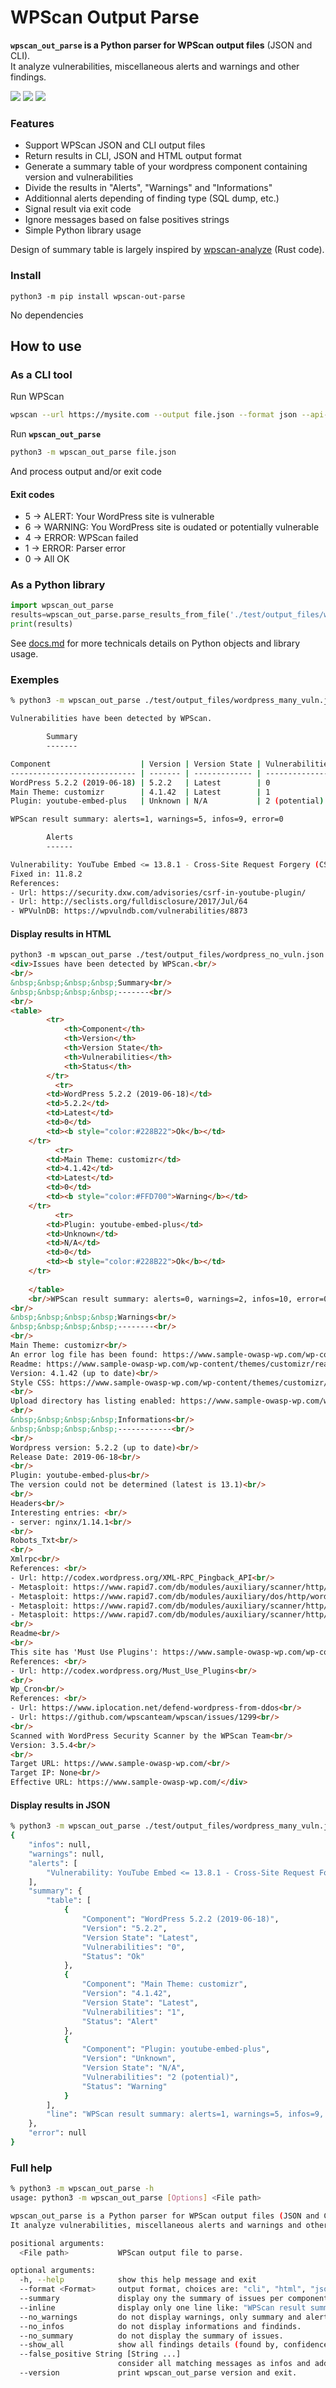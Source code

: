 # WPScan Output Parse

**`wpscan_out_parse` is a Python parser for WPScan output files** (JSON and CLI).  
It analyze vulnerabilities, miscellaneous alerts and warnings and other findings.  

<a href="https://github.com/tristanlatr/wpscan_out_parse/actions" target="_blank"><img src="https://github.com/tristanlatr/wpscan_out_parse/workflows/test/badge.svg"></a>
<a href="https://codecov.io/gh/tristanlatr/wpscan_out_parse" target="_blank"><img src="https://codecov.io/gh/tristanlatr/wpscan_out_parse/branch/master/graph/badge.svg"></a>
<a href="https://pypi.org/project/wpscan-out-parse/" target="_blank"><img src="https://badge.fury.io/py/wpscan-out-parse.svg"></a>

### Features
- Support WPScan JSON and CLI output files
- Return results in CLI, JSON and HTML output format
- Generate a summary table of your wordpress component containing version and vulnerabilities  
- Divide the results in "Alerts", "Warnings" and "Informations"
- Additionnal alerts depending of finding type (SQL dump, etc.)  
- Signal result via exit code
- Ignore messages based on false positives strings 
- Simple Python library usage

Design of summary table is largely inspired by [wpscan-analyze](https://github.com/lukaspustina/wpscan-analyze) (Rust code).  

### Install
```
python3 -m pip install wpscan-out-parse
```
No dependencies

## How to use

### As a CLI tool
Run WPScan
```bash
wpscan --url https://mysite.com --output file.json --format json --api-token YOUR_API_TOKEN
```

Run **`wpscan_out_parse`**  
```bash
python3 -m wpscan_out_parse file.json
```
And process output and/or exit code

#### Exit codes
- 5 -> ALERT: Your WordPress site is vulnerable
- 6 -> WARNING: You WordPress site is oudated or potentially vulnerable
- 4 -> ERROR: WPScan failed
- 1 -> ERROR: Parser error
- 0 -> All OK

### As a Python library
```python
import wpscan_out_parse
results=wpscan_out_parse.parse_results_from_file('./test/output_files/wordpress_many_vuln.json')
print(results)
```

See [docs.md](https://github.com/tristanlatr/wpscan_out_parse/blob/master/DOCS.md) for more technicals details on Python objects and library usage.  

### Exemples

```bash
% python3 -m wpscan_out_parse ./test/output_files/wordpress_many_vuln.json --no_warn

Vulnerabilities have been detected by WPScan.

        Summary
        -------

Component                    | Version | Version State | Vulnerabilities | Status 
---------------------------- | ------- | ------------- | --------------- | -------
WordPress 5.2.2 (2019-06-18) | 5.2.2   | Latest        | 0               | Ok     
Main Theme: customizr        | 4.1.42  | Latest        | 1               | Alert  
Plugin: youtube-embed-plus   | Unknown | N/A           | 2 (potential)   | Warning

WPScan result summary: alerts=1, warnings=5, infos=9, error=0

        Alerts
        ------

Vulnerability: YouTube Embed <= 13.8.1 - Cross-Site Request Forgery (CSRF)
Fixed in: 11.8.2
References: 
- Url: https://security.dxw.com/advisories/csrf-in-youtube-plugin/
- Url: http://seclists.org/fulldisclosure/2017/Jul/64
- WPVulnDB: https://wpvulndb.com/vulnerabilities/8873
```

#### Display results in HTML
```html
python3 -m wpscan_out_parse ./test/output_files/wordpress_no_vuln.json --format html            
<div>Issues have been detected by WPScan.<br/>
<br/>
&nbsp;&nbsp;&nbsp;&nbsp;Summary<br/>
&nbsp;&nbsp;&nbsp;&nbsp;-------<br/>
<br/>
<table>
        <tr>
            <th>Component</th>
            <th>Version</th>
            <th>Version State</th>
            <th>Vulnerabilities</th>
            <th>Status</th>
        </tr>
          <tr>
        <td>WordPress 5.2.2 (2019-06-18)</td>
        <td>5.2.2</td>
        <td>Latest</td>
        <td>0</td>
        <td><b style="color:#228B22">Ok</b></td>
    </tr>
          <tr>
        <td>Main Theme: customizr</td>
        <td>4.1.42</td>
        <td>Latest</td>
        <td>0</td>
        <td><b style="color:#FFD700">Warning</b></td>
    </tr>
          <tr>
        <td>Plugin: youtube-embed-plus</td>
        <td>Unknown</td>
        <td>N/A</td>
        <td>0</td>
        <td><b style="color:#228B22">Ok</b></td>
    </tr>
    
    </table>
    <br/>WPScan result summary: alerts=0, warnings=2, infos=10, error=0<br/>
<br/>
&nbsp;&nbsp;&nbsp;&nbsp;Warnings<br/>
&nbsp;&nbsp;&nbsp;&nbsp;--------<br/>
<br/>
Main Theme: customizr<br/>
An error log file has been found: https://www.sample-owasp-wp.com/wp-content/themes/customizr/error_log<br/>
Readme: https://www.sample-owasp-wp.com/wp-content/themes/customizr/readme.txt<br/>
Version: 4.1.42 (up to date)<br/>
Style CSS: https://www.sample-owasp-wp.com/wp-content/themes/customizr/style.css?ver=4.1.42<br/>
<br/>
Upload directory has listing enabled: https://www.sample-owasp-wp.com/wp-content/uploads/<br/>
<br/>
&nbsp;&nbsp;&nbsp;&nbsp;Informations<br/>
&nbsp;&nbsp;&nbsp;&nbsp;------------<br/>
<br/>
Wordpress version: 5.2.2 (up to date)<br/>
Release Date: 2019-06-18<br/>
<br/>
Plugin: youtube-embed-plus<br/>
The version could not be determined (latest is 13.1)<br/>
<br/>
Headers<br/>
Interesting entries: <br/>
- server: nginx/1.14.1<br/>
<br/>
Robots_Txt<br/>
<br/>
Xmlrpc<br/>
References: <br/>
- Url: http://codex.wordpress.org/XML-RPC_Pingback_API<br/>
- Metasploit: https://www.rapid7.com/db/modules/auxiliary/scanner/http/wordpress_ghost_scanner<br/>
- Metasploit: https://www.rapid7.com/db/modules/auxiliary/dos/http/wordpress_xmlrpc_dos<br/>
- Metasploit: https://www.rapid7.com/db/modules/auxiliary/scanner/http/wordpress_xmlrpc_login<br/>
- Metasploit: https://www.rapid7.com/db/modules/auxiliary/scanner/http/wordpress_pingback_access<br/>
<br/>
Readme<br/>
<br/>
This site has 'Must Use Plugins': https://www.sample-owasp-wp.com/wp-content/mu-plugins/<br/>
References: <br/>
- Url: http://codex.wordpress.org/Must_Use_Plugins<br/>
<br/>
Wp_Cron<br/>
References: <br/>
- Url: https://www.iplocation.net/defend-wordpress-from-ddos<br/>
- Url: https://github.com/wpscanteam/wpscan/issues/1299<br/>
<br/>
Scanned with WordPress Security Scanner by the WPScan Team<br/>
Version: 3.5.4<br/>
<br/>
Target URL: https://www.sample-owasp-wp.com/<br/>
Target IP: None<br/>
Effective URL: https://www.sample-owasp-wp.com/</div>
```

#### Display results in JSON
```bash
% python3 -m wpscan_out_parse ./test/output_files/wordpress_many_vuln.json --no_warn --format json 
{
    "infos": null,
    "warnings": null,
    "alerts": [
        "Vulnerability: YouTube Embed <= 13.8.1 - Cross-Site Request Forgery (CSRF)\nFixed in: 11.8.2\nReferences: \n- Url: https://security.dxw.com/advisories/csrf-in-youtube-plugin/\n- Url: http://seclists.org/fulldisclosure/2017/Jul/64\n- WPVulnDB: https://wpvulndb.com/vulnerabilities/8873"
    ],
    "summary": {
        "table": [
            {
                "Component": "WordPress 5.2.2 (2019-06-18)",
                "Version": "5.2.2",
                "Version State": "Latest",
                "Vulnerabilities": "0",
                "Status": "Ok"
            },
            {
                "Component": "Main Theme: customizr",
                "Version": "4.1.42",
                "Version State": "Latest",
                "Vulnerabilities": "1",
                "Status": "Alert"
            },
            {
                "Component": "Plugin: youtube-embed-plus",
                "Version": "Unknown",
                "Version State": "N/A",
                "Vulnerabilities": "2 (potential)",
                "Status": "Warning"
            }
        ],
        "line": "WPScan result summary: alerts=1, warnings=5, infos=9, error=0"
    },
    "error": null
}
```

### Full help
```bash
% python3 -m wpscan_out_parse -h
usage: python3 -m wpscan_out_parse [Options] <File path>

wpscan_out_parse is a Python parser for WPScan output files (JSON and CLI).  
It analyze vulnerabilities, miscellaneous alerts and warnings and other findings.

positional arguments:
  <File path>           WPScan output file to parse.

optional arguments:
  -h, --help            show this help message and exit
  --format <Format>     output format, choices are: "cli", "html", "json"
  --summary             display ony the summary of issues per component.
  --inline              display only one line like: "WPScan result summary: alerts={}, warnings={}, infos={}, error={}".
  --no_warnings         do not display warnings, only summary and alerts. Implies --no_infos.
  --no_infos            do not display informations and findinds.
  --no_summary          do not display the summary of issues.
  --show_all            show all findings details (found by, confidence, confirmed by).
  --false_positive String [String ...]
                        consider all matching messages as infos and add "[False positive]" prefix.
  --version             print wpscan_out_parse version and exit.
  ```
